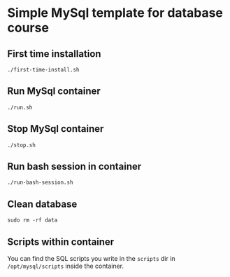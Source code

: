 # Simple MySql template for database course


## First time installation

```
./first-time-install.sh
```


## Run MySql container

```
./run.sh
```

## Stop MySql container

```
./stop.sh
```

## Run bash session in container

```
./run-bash-session.sh
```

## Clean database

```
sudo rm -rf data
```

## Scripts within container

You can find the SQL scripts you write in the `scripts` dir in `/opt/mysql/scripts` inside the container.
